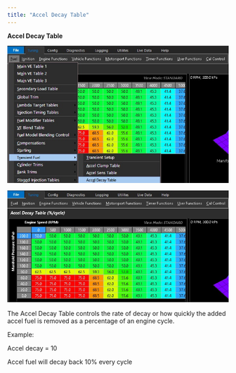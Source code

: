 ```yaml
---
title: "Accel Decay Table"
---
```


**Accel Decay Table**


![Image](</img/Z Axis37.jpg>)


![Image](</img/Z Axis38.jpg>)


The Accel Decay Table controls the rate of decay or how quickly the added accel fuel is removed as a percentage of an engine cycle. &nbsp;


Example:

Accel decay = 10

Accel fuel will decay back 10% every cycle
